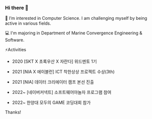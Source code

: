 ### Hi there 👋
🌱 I’m interested in Computer Science. I am challenging myself by being active in various fields.

💻 I'm majoring in Department of Marine Convergence Engineering & Software.

⚡Activities
- 2020 [SKT X 초록우산 X 자란다] 위드멘토 1기

- 2021 [NIA X 에이블런] ICT 착한상상 프로젝트 수상(3th)

- 2021 [NIA] 데이터 크리에이터 캠프 본선 진출

- 2022~ [네이버커넥트] 소프트웨어야놀자 프로그램 참여

- 2022~ 한양대 모두의 GAME 코딩대회 참가


Thanks!

<!--
**ahyns62/ahyns62** is a ✨ _special_ ✨ repository because its `README.md` (this file) appears on your GitHub profile.

Here are some ideas to get you started:

- 🔭 I’m currently working on ...
- 🌱 I’m currently learning ...
- 👯 I’m looking to collaborate on ...
- 🤔 I’m looking for help with ...
- 💬 Ask me about ...
- 📫 How to reach me: ...
- 😄 Pronouns: ...
- ⚡ Fun fact: ...
-->
